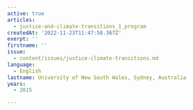 ```yaml
---
active: true
articles:
  - justice-and-climate-transitions_1_program
createdAt: '2022-11-23T11:47:58.367Z'
exerpt: ''
firstname: ''
issue:
  - content/issues/justice-climate-transitions.md
language:
  - English
lastname: University of New South Wales, Sydney, Australia
years:
  - 2015

---
```

